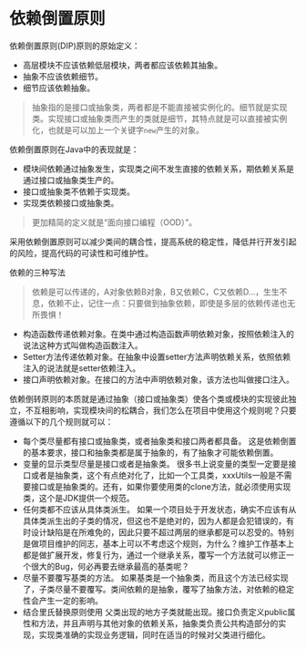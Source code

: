 # 依赖倒置原则

依赖倒置原则(DIP)原则的原始定义：
- 高层模块不应该依赖低层模块，两者都应该依赖其抽象。
- 抽象不应该依赖细节。
- 细节应该依赖抽象。

> 抽象指的是接口或抽象类，两者都是不能直接被实例化的。细节就是实现类。实现接口或抽象类而产生的类就是细节，其特点就是可以直接被实例化，也就是可以加上一个关键字`new`产生的对象。

依赖倒置原则在Java中的表现就是：
- 模块间依赖通过抽象发生，实现类之间不发生直接的依赖关系，期依赖关系是通过接口或抽象类生产的。
- 接口或抽象类不依赖于实现类。
- 实现类依赖接口或抽象类。

> 更加精简的定义就是“面向接口编程（OOD）”。

采用依赖倒置原则可以减少类间的耦合性，提高系统的稳定性，降低并行开发引起的风险，提高代码的可读性和可维护性。

依赖的三种写法
> 依赖是可以传递的，A对象依赖B对象，B又依赖C，C又依赖D…，生生不息，依赖不止，记住一点：只要做到抽象依赖，即使是多层的依赖传递也无所畏惧！

- 构造函数传递依赖对象。在类中通过构造函数声明依赖对象，按照依赖注入的说法这种方式叫做构造函数注入。
- Setter方法传递依赖对象。在抽象中设置setter方法声明依赖关系，依照依赖注入的说法就是setter依赖注入。
- 接口声明依赖对象。在接口的方法中声明依赖对象，该方法也叫做接口注入。

依赖倒转原则的本质就是通过抽象（接口或抽象类）使各个类或模块的实现彼此独立，不互相影响，实现模块间的松耦合，我们怎么在项目中使用这个规则呢？只要遵循以下的几个规则就可以：
- 每个类尽量都有接口或抽象类，或者抽象类和接口两者都具备。
这是依赖倒置的基本要求，接口和抽象类都是属于抽象的，有了抽象才可能依赖倒置。
- 变量的显示类型尽量是接口或者是抽象类。
很多书上说变量的类型一定要是接口或者是抽象类，这个有点绝对化了，比如一个工具类，xxxUtils一般是不需要接口或是抽象类的。还有，如果你要使用类的clone方法，就必须使用实现类，这个是JDK提供一个规范。
- 任何类都不应该从具体类派生。
如果一个项目处于开发状态，确实不应该有从具体类派生出的子类的情况，但这也不是绝对的，因为人都是会犯错误的，有时设计缺陷是在所难免的，因此只要不超过两层的继承都是可以忍受的。特别是做项目维护的同志，基本上可以不考虑这个规则，为什么？维护工作基本上都是做扩展开发，修复行为，通过一个继承关系，覆写一个方法就可以修正一个很大的Bug，何必再要去继承最高的基类呢？
- 尽量不要覆写基类的方法。
如果基类是一个抽象类，而且这个方法已经实现了，子类尽量不要覆写。类间依赖的是抽象，覆写了抽象方法，对依赖的稳定性会产生一定的影响。
- 结合里氏替换原则使用
父类出现的地方子类就能出现。接口负责定义public属性和方法，并且声明与其他对象的依赖关系，抽象类负责公共构造部分的实现，实现类准确的实现业务逻辑，同时在适当的时候对父类进行细化。
